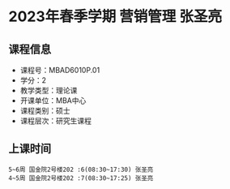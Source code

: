# 2023年春季学期 营销管理 张圣亮






## 课程信息

- 课程号：MBAD6010P.01
- 学分：2
- 教学类型：理论课
- 开课单位：MBA中心
- 课程类别：硕士
- 课程层次：研究生课程

## 上课时间

```
5~6周 国金院2号楼202 :6(08:30~17:30) 张圣亮
4~5周 国金院2号楼202 :7(08:30~17:25) 张圣亮
```

